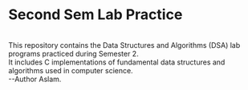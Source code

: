 # Second Sem Lab Practice
<br>
This repository contains the Data Structures and Algorithms (DSA) lab programs practiced during Semester 2. 
<br>
It includes C implementations of fundamental data structures and algorithms used in computer science.
<br>
--Author Aslam.
